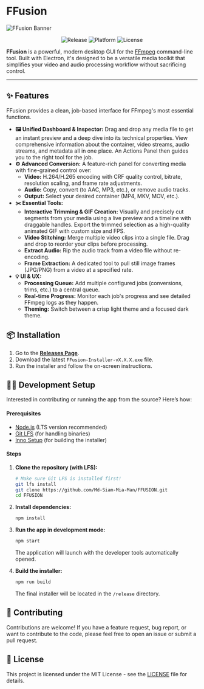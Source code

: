 # FFusion

![FFusion Banner](https://user-images.githubusercontent.com/26467490/196123447-380d6438-2325-45a8-b57f-05047b05421a.png)

<p align="center">
  <img alt="Release" src="https://img.shields.io/github/v/release/your-username/ffusion?style=for-the-badge">
  <img alt="Platform" src="https://img.shields.io/badge/platform-Windows-0078D6?style=for-the-badge">
  <img alt="License" src="https://img.shields.io/github/license/your-username/ffusion?style=for-the-badge&color=48bb78">
</p>

**FFusion** is a powerful, modern desktop GUI for the [FFmpeg](https://ffmpeg.org/) command-line tool. Built with Electron, it's designed to be a versatile media toolkit that simplifies your video and audio processing workflow without sacrificing control.

---

## ✨ Features

FFusion provides a clean, job-based interface for FFmpeg's most essential functions.

- **🖼️ Unified Dashboard & Inspector:** Drag and drop any media file to get an instant preview and a deep dive into its technical properties. View comprehensive information about the container, video streams, audio streams, and metadata all in one place. An Actions Panel then guides you to the right tool for the job.
- **⚙️ Advanced Conversion:** A feature-rich panel for converting media with fine-grained control over:
  - **Video:** H.264/H.265 encoding with CRF quality control, bitrate, resolution scaling, and frame rate adjustments.
  - **Audio:** Copy, convert (to AAC, MP3, etc.), or remove audio tracks.
  - **Output:** Select your desired container (MP4, MKV, MOV, etc.).
- **✂️ Essential Tools:**
  - **Interactive Trimming & GIF Creation:** Visually and precisely cut segments from your media using a live preview and a timeline with draggable handles. Export the trimmed selection as a high-quality animated GIF with custom size and FPS.
  - **Video Stitching:** Merge multiple video clips into a single file. Drag and drop to reorder your clips before processing.
  - **Extract Audio:** Rip the audio track from a video file without re-encoding.
  - **Frame Extraction:** A dedicated tool to pull still image frames (JPG/PNG) from a video at a specified rate.
- **💡 UI & UX:**
  - **Processing Queue:** Add multiple configured jobs (conversions, trims, etc.) to a central queue.
  - **Real-time Progress:** Monitor each job's progress and see detailed FFmpeg logs as they happen.
  - **Theming:** Switch between a crisp light theme and a focused dark theme.

## 📦 Installation

1.  Go to the [**Releases Page**](https://github.com/your-username/ffusion/releases).
2.  Download the latest `FFusion-Installer-vX.X.X.exe` file.
3.  Run the installer and follow the on-screen instructions.

## 👨‍💻 Development Setup

Interested in contributing or running the app from the source? Here’s how:

#### Prerequisites

- [Node.js](https://nodejs.org/) (LTS version recommended)
- [Git LFS](https://git-lfs.com) (for handling binaries)
- [Inno Setup](https://jrsoftware.org/isinfo.php) (for building the installer)

#### Steps

1.  **Clone the repository (with LFS):**

    ```bash
    # Make sure Git LFS is installed first!
    git lfs install
    git clone https://github.com/Md-Siam-Mia-Man/FFUSION.git
    cd FFUSION
    ```

2.  **Install dependencies:**

    ```bash
    npm install
    ```

3.  **Run the app in development mode:**

    ```bash
    npm start
    ```

    The application will launch with the developer tools automatically opened.

4.  **Build the installer:**
    ```bash
    npm run build
    ```
    The final installer will be located in the `/release` directory.

## 🤝 Contributing

Contributions are welcome! If you have a feature request, bug report, or want to contribute to the code, please feel free to open an issue or submit a pull request.

## 📜 License

This project is licensed under the MIT License - see the [LICENSE](LICENSE) file for details.
